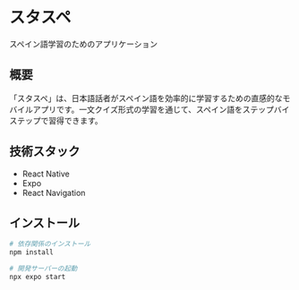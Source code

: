 # スタスペ

スペイン語学習のためのアプリケーション

## 概要

「スタスペ」は、日本語話者がスペイン語を効率的に学習するための直感的なモバイルアプリです。一文クイズ形式の学習を通じて、スペイン語をステップバイステップで習得できます。

## 技術スタック

- React Native
- Expo
- React Navigation

## インストール

```bash
# 依存関係のインストール
npm install

# 開発サーバーの起動
npx expo start
```
